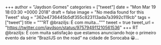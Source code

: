 
+++
author = "Jaydson Gomes"
categories = ["tweet"]
date = "Mon Mar 19 18:03:30 +0000 2018"
draft = false
image = "No media found for this Tweet"
slug = "362e4736445b5df355c823113ada7a3992c119cb"
tags = ["tweet"]
title = """RT @braziljs: É com muita..."""
tweet = true
tweet_url = "https://twitter.com/jaydson/status/975794911210561536"
+++
RT @braziljs: É com muita satisfação que estamos anunciando hoje o primeiro evento da série “BrazilJS on the road” na cidade de Sorocaba 😀…
